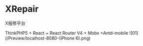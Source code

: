 # XRepair
X报修平台

ThinkPHP5 + React + React Router V4 + Mobx +Antd-mobile
![01](/Preview/localhost-8080-(iPhone 6).png)